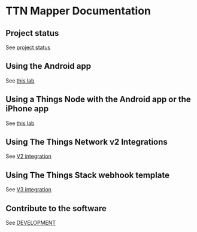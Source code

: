# TTN Mapper Documentation

## Project status
See [project status](project_status.md)

## Using the Android app
See [this lab](https://www.thethingsnetwork.org/labs/story/using-ttnmapper-on-android)

## Using a Things Node with the Android app or the iPhone app
See [this lab](https://www.thethingsnetwork.org/labs/story/mapping-gateway-coverage-using-a-things-node)

## Using The Things Network v2 Integrations
See [V2 integration](integration/ttn-integration-v2.md)

## Using The Things Stack webhook template
See [V3 integration](integration/tts-integration-v3.md)

## Contribute to the software
See [DEVELOPMENT](DEVELOPMENT.md)
